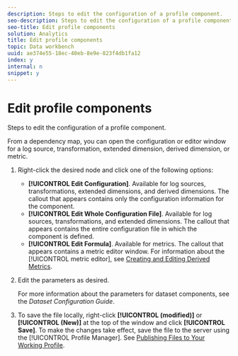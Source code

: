 ```yaml
---
description: Steps to edit the configuration of a profile component.
seo-description: Steps to edit the configuration of a profile component.
seo-title: Edit profile components
solution: Analytics
title: Edit profile components
topic: Data workbench
uuid: ae374e55-18ec-40eb-8e9e-823f4db1fa12
index: y
internal: n
snippet: y
---
```


# Edit profile components

Steps to edit the configuration of a profile component.

From a dependency map, you can open the configuration or editor window for a log source, transformation, extended dimension, derived dimension, or metric. 

1. Right-click the desired node and click one of the following options:

    * **[!UICONTROL Edit Configuration]**. Available for log sources, transformations, extended dimensions, and derived dimensions. The callout that appears contains only the configuration information for the component. 
    * **[!UICONTROL Edit Whole Configuration File]**. Available for log sources, transformations, and extended dimensions. The callout that appears contains the entire configuration file in which the component is defined. 
    * **[!UICONTROL Edit Formula]**. Available for metrics. The callout that appears contains a metric editor window. For information about the [!UICONTROL metric editor], see [Creating and Editing Derived Metrics](../../../c-admin-intrf/c-prof-mgr/c-drvd-mtrcs.md#concept_E41723B342A849309874B26232224A40).

1. Edit the parameters as desired.

   For more information about the parameters for dataset components, see the *Dataset Configuration Guide*. 

1. To save the file locally, right-click **[!UICONTROL (modified)]** or **[!UICONTROL (New)]** at the top of the window and click **[!UICONTROL Save]**.
To make the changes take effect, save the file to the server using the [!UICONTROL Profile Manager]. See [Publishing Files to Your Working Profile](../../../c-admin-intrf/c-prof-mgr/t-pub-files-wkg-prof.md#task_A0106E010C834D16BD60EEF4721B6AF9). 